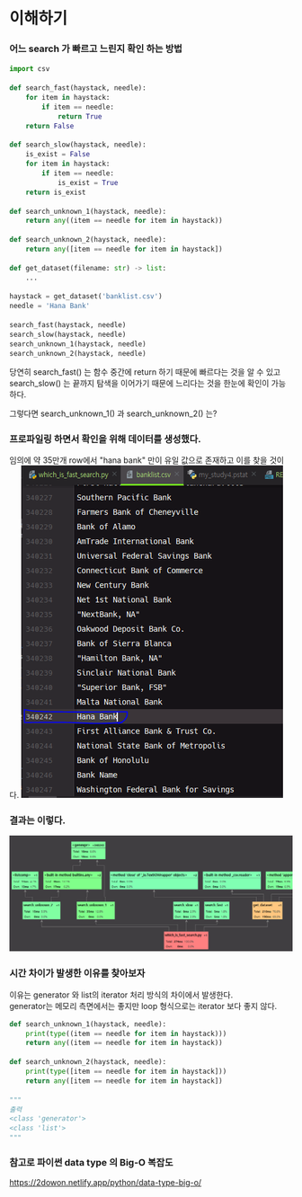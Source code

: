 # 이해하기

### 어느 search 가 빠르고 느린지 확인 하는 방법
```python
import csv

def search_fast(haystack, needle):
    for item in haystack:
        if item == needle:
            return True
    return False

def search_slow(haystack, needle):
    is_exist = False
    for item in haystack:
        if item == needle:
            is_exist = True
    return is_exist

def search_unknown_1(haystack, needle):
    return any((item == needle for item in haystack))

def search_unknown_2(haystack, needle):
    return any([item == needle for item in haystack])

def get_dataset(filename: str) -> list:
    ...

haystack = get_dataset('banklist.csv')
needle = 'Hana Bank'

search_fast(haystack, needle)
search_slow(haystack, needle)
search_unknown_1(haystack, needle)
search_unknown_2(haystack, needle)
```
당연히 search_fast() 는 함수 중간에 return 하기 때문에 빠르다는 것을 알 수 있고
search_slow() 는 끝까지 탐색을 이어가기 때문에 느리다는 것을 한눈에 확인이 가능하다.

그렇다면 search_unknown_1() 과 search_unknown_2() 는?
 
### 프로파일링 하면서 확인을 위해 데이터를 생성했다.
임의에 약 35만개 row에서 "hana bank" 만이 유일 값으로 존재하고 이를 찾을 것이다.
![](data/1-1.png)

### 결과는 이렇다.
![](data/1-2.png)

### 시간 차이가 발생한 이유를 찾아보자
이유는 generator 와 list의 iterator 처리 방식의 차이에서 발생한다.  
generator는 메모리 측면에서는 좋지만 loop 형식으로는 iterator 보다 좋지 않다.
```python
def search_unknown_1(haystack, needle):
    print(type((item == needle for item in haystack)))
    return any((item == needle for item in haystack))

def search_unknown_2(haystack, needle):
    print(type([item == needle for item in haystack]))
    return any([item == needle for item in haystack])

"""
출력
<class 'generator'>
<class 'list'>
"""
```


### 참고로 파이썬 data type 의 Big-O 복잡도
https://2dowon.netlify.app/python/data-type-big-o/